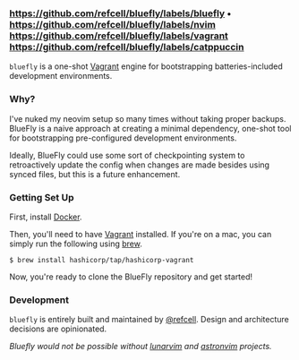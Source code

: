 ### https://github.com/refcell/bluefly/labels/bluefly • https://github.com/refcell/bluefly/labels/nvim https://github.com/refcell/bluefly/labels/vagrant https://github.com/refcell/bluefly/labels/catppuccin

`bluefly` is a one-shot [Vagrant][vagrant-url] engine for bootstrapping batteries-included development environments.

[vagrant-url]: https://developer.hashicorp.com/vagrant

### Why?

I've nuked my neovim setup so many times without taking proper backups. BlueFly is a naive approach at creating a minimal dependency, one-shot tool for bootstrapping pre-configured development environments.

Ideally, BlueFly could use some sort of checkpointing system to retroactively update the config when changes are made besides using synced files, but this is a future enhancement.

### Getting Set Up

First, install [Docker](https://docs.docker.com/get-docker/).

Then, you'll need to have [Vagrant](https://developer.hashicorp.com/vagrant/docs/installation) installed. If you're on a mac, you can simply run the following using [brew](https://brew.sh/).

```shell
$ brew install hashicorp/tap/hashicorp-vagrant
```

Now, you're ready to clone the BlueFly repository and get started!

### Development

`bluefly` is entirely built and maintained by [@refcell](https://github.com/refcell). Design and architecture decisions are opinionated.

*Bluefly would not be possible without [lunarvim][lvim-url] and [astronvim][astronvim-url] projects.*

[lvim-url]: https://www.lunarvim.org/
[astronvim-url]: https://docs.astronvim.com/
